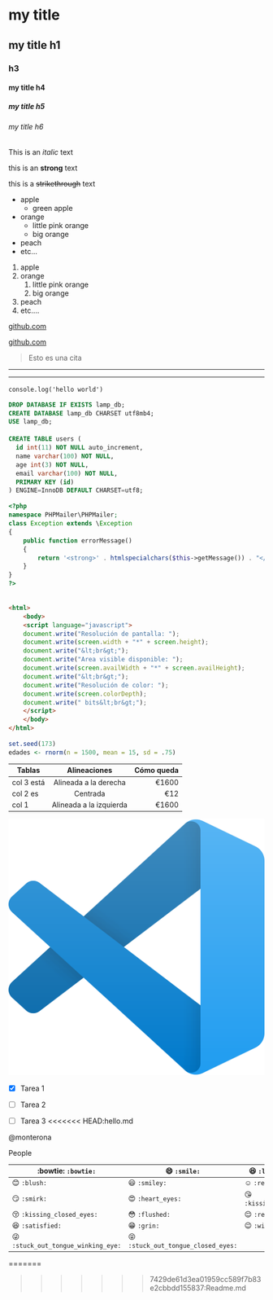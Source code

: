 <!-- Encabezados -->
# my title
## my title h1
### h3
#### my title h4
##### my title h5
###### my title h6

<!-- Texto en itálica -->
This is an *italic* text

<!-- Texto en negrita -->
this is an **strong** text

<!-- Texto tachado -->
this is a ~~strikethrough~~ text

<!-- Listas desordenadas -->
* apple
  * green apple
* orange
  * little pink orange
  * big orange
* peach
* etc...

<!-- Listas ordenadas -->
1. apple
2. orange
   1. little pink orange
   2. big orange
3. peach
4. etc....

<!-- Enlaces -->
[github.com](https://www.github.com)

[github.com](https://www.github.com "Enlace a Github")

<!-- Cita -->
> Esto es una cita 

<!-- Lineas horizontales -->
---
____
 
<!-- Introducimos una línea de código -->
`console.log('hello world')`

<!-- Para introducir bloques de código, especificando el lenguaje -->

```sql
DROP DATABASE IF EXISTS lamp_db;
CREATE DATABASE lamp_db CHARSET utf8mb4;
USE lamp_db;

CREATE TABLE users (
  id int(11) NOT NULL auto_increment,
  name varchar(100) NOT NULL,
  age int(3) NOT NULL,
  email varchar(100) NOT NULL,
  PRIMARY KEY (id)
) ENGINE=InnoDB DEFAULT CHARSET=utf8;
```
```php
<?php
namespace PHPMailer\PHPMailer;
class Exception extends \Exception
{
    public function errorMessage()
    {
        return '<strong>' . htmlspecialchars($this->getMessage()) . "</strong><br />\n";
    }
}
?>
```
```html

<html>
    <body>
    <script language="javascript">
    document.write("Resolución de pantalla: ");
    document.write(screen.width + "*" + screen.height);
    document.write("&lt;br&gt;");
    document.write("Area visible disponible: ");
    document.write(screen.availWidth + "*" + screen.availHeight);
    document.write("&lt;br&gt;");
    document.write("Resolución de color: ");
    document.write(screen.colorDepth);
    document.write(" bits&lt;br&gt;");
    </script>
    </body>
</html>
```

```r
set.seed(173)
edades <- rnorm(n = 1500, mean = 15, sd = .75)
```

<!-- Esto es una tabla -->

| Tablas      | Alineaciones            |   Cómo queda    |
|-------------|:-----------------------:|----------------:|
| col 3 está  | Alineada a la derecha   | €1600           |
| col 2 es    | Centrada                | €12             |
| col 1       | Alineada a la izquierda | €1600           |


![visual studio code logo](vstudiocode.png "VS Code Logo")

<!--GitHub Markdown-->

* [x] Tarea 1
* [ ] Tarea 2
* [ ] Tarea 3 
<<<<<<< HEAD:hello.md


@monterona

People

| :bowtie: `:bowtie:` | :smile: `:smile:` | :laughing: `:laughing:` |
|---|---|---|
| :blush: `:blush:` | :smiley: `:smiley:` | :relaxed: `:relaxed:` |
| :smirk: `:smirk:` | :heart_eyes: `:heart_eyes:` | :kissing_heart: `:kissing_heart:` |
| :kissing_closed_eyes: `:kissing_closed_eyes:` | :flushed: `:flushed:` | :relieved: `:relieved:` |
| :satisfied: `:satisfied:` | :grin: `:grin:` | :wink: `:wink:` |
| :stuck_out_tongue_winking_eye: `:stuck_out_tongue_winking_eye:` | :stuck_out_tongue_closed_eyes: `:stuck_out_tongue_closed_eyes:` |
=======
>>>>>>> 7429de61d3ea01959cc589f7b83e2cbbdd155837:Readme.md
